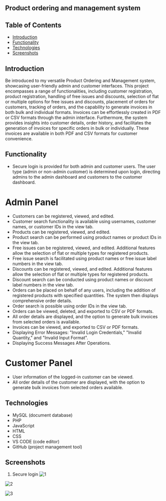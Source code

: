 ## Product ordering and management system

## Table of Contents

- [Introduction](#introduction)
- [Functionality](#functionality)
- [Technologies](#technologies)
- [Screenshots](#screenshots)

## Introduction

Be introduced to my versatile Product Ordering and Management system, showcasing user-friendly admin and customer interfaces. This project encompasses a range of functionalities, including customer registration, product registration, handling of free issues and discounts, selection of flat or multiple options for free issues and discounts, placement of orders for customers, tracking of orders, and the capability to generate invoices in both bulk and individual formats. Invoices can be effortlessly created in PDF or CSV formats through the admin interface. Furthermore, the system provides insights into customer details, order history, and facilitates the generation of invoices for specific orders in bulk or individually. These invoices are available in both PDF and CSV formats for customer convenience.

## Functionality
- Secure login is provided for both admin and customer users. The user type (admin or non-admin customer) is determined upon login, directing admins to the admin dashboard and customers to the customer dashboard.

# Admin Panel
- Customers can be registered, viewed, and edited.
- Customer search functionality is available using usernames, customer names, or customer IDs in the view tab.
- Products can be registered, viewed, and edited.
- Product search can be performed using product names or product IDs in the view tab.
- Free issues can be registered, viewed, and edited. Additional features allow the selection of flat or multiple types for registered products.
- Free issue search is facilitated using product names or free issue label numbers in the view tab.
- Discounts can be registered, viewed, and edited. Additional features allow the selection of flat or multiple types for registered products.
- Discount search can be conducted using product names or discount label numbers in the view tab.
- Orders can be placed on behalf of any users, including the addition of registered products with specified quantities. The system then displays comprehensive order details.
- Order search is possible using order IDs in the view tab.
- Orders can be viewed, deleted, and exported to CSV or PDF formats.
- All order details are displayed, and the option to generate bulk invoices from selected orders is available.
- Invoices can be viewed, and exported to CSV or PDF formats.
- Displaying Error Messages: "Invalid Login Credentials," "Invalid Quantity," and "Invalid Input Format".
- Displaying Success Messages After Operations.

# Customer Panel

- User information of the logged-in customer can be viewed.
- All order details of the customer are displayed, with the option to generate bulk invoices from selected orders available.

## Technologies
- MySQL (document database)
- PHP 
- JavaScript
- HTML
- CSS
- VS CODE (code editor)
- GitHub (project management tool)
  
## Screenshots

1. Secure login
![1](https://github.com/Sumesh8/Product_ordering_and_management_system/assets/107548452/0512e12e-3e42-4ee0-938d-ab6ecea76e25)

![2](https://github.com/Sumesh8/Product_ordering_and_management_system/assets/107548452/5a0b1fa6-136f-4113-9e71-2af11c4e2ba6)

![3](https://github.com/Sumesh8/Product_ordering_and_management_system/assets/107548452/46f19c22-74ff-4336-a538-63925d48284a)


